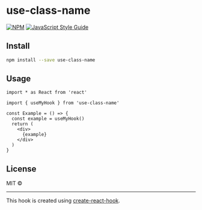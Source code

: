 # use-class-name

> 

[![NPM](https://img.shields.io/npm/v/use-class-name.svg)](https://www.npmjs.com/package/use-class-name) [![JavaScript Style Guide](https://img.shields.io/badge/code_style-standard-brightgreen.svg)](https://standardjs.com)

## Install

```bash
npm install --save use-class-name
```

## Usage

```tsx
import * as React from 'react'

import { useMyHook } from 'use-class-name'

const Example = () => {
  const example = useMyHook()
  return (
    <div>
      {example}
    </div>
  )
}
```

## License

MIT © [](https://github.com/)

---

This hook is created using [create-react-hook](https://github.com/hermanya/create-react-hook).
